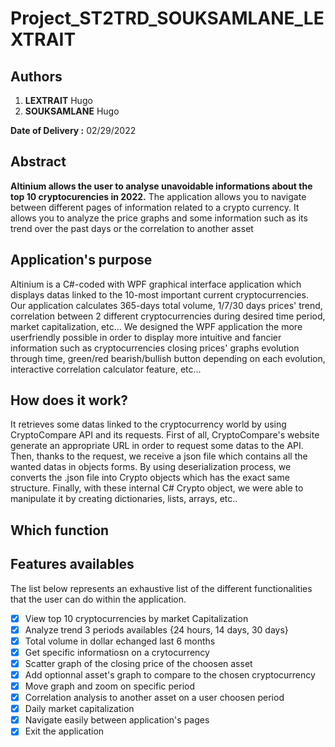 # Project_ST2TRD_SOUKSAMLANE_LEXTRAIT
 
 
## Authors 
1. **LEXTRAIT** Hugo
2. **SOUKSAMLANE** Hugo

**Date of Delivery :** 02/29/2022

## Abstract

**Altinium allows the user to analyse unavoidable informations about the top 10 cryptocurencies in 2022.** The application allows you to navigate between different pages of information related to a crypto currency. It allows you to analyze the price graphs and some information such as its trend over the past days or the correlation to another asset

## Application's purpose

Altinium is a C#-coded with WPF graphical interface application which displays datas linked to the 10-most important current cryptocurrencies.
Our application calculates 365-days total volume, 1/7/30 days prices' trend, correlation between 2 different cryptocurrencies during desired time period, market capitalization, etc...
We designed the WPF application the more userfriendly possible in order to display more intuitive and fancier information such as cryptocurrencies closing prices' graphs evolution through time, green/red bearish/bullish button depending on each evolution, interactive correlation calculator feature, etc...

## How does it work?
It retrieves some datas linked to the cryptocurrency world by using CryptoCompare API and its requests.
First of all, CryptoCompare's website generate an appropriate URL in order to request some datas to the API.
Then, thanks to the request, we receive a json file which contains all the wanted datas in objects forms.
By using deserialization process, we converts the .json file into Crypto objects which has the exact same structure.
Finally, with these internal C# Crypto object, we were able to manipulate it by creating dictionaries, lists, arrays, etc..

## Which function

## Features availables

The list below represents an exhaustive list of the different functionalities that the user can do within the application.

- [x] View top 10 cryptocurrencies by market Capitalization
- [x] Analyze trend 3 periods availables {24 hours, 14 days, 30 days}
- [x] Total volume in dollar echanged last 6 months
- [x] Get specific informatiosn on a crytocurrency
- [x] Scatter graph of the closing price of the choosen asset
- [x] Add optionnal asset's graph to compare to the chosen cryptocurrency
- [x] Move graph and zoom on specific period
- [x] Correlation analysis to another asset on a user choosen period
- [x] Daily market capitalization
- [x] Navigate easily between application's pages
- [x] Exit the application 
